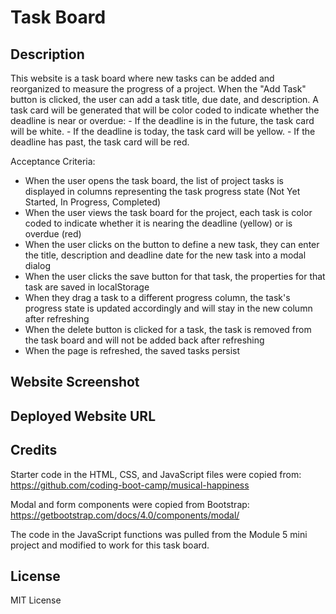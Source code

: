 # Task Board

## Description
This website is a task board where new tasks can be added and reorganized to measure the progress of a project. When the "Add Task" button is clicked, the user can add a task title, due date, and description. A task card will be generated that will be color coded to indicate whether the deadline is near or overdue: 
    - If the deadline is in the future, the task card will be white. 
    - If the deadline is today, the task card will be yellow. 
    - If the deadline has past, the task card will be red. 

Acceptance Criteria:
- When the user opens the task board, the list of project tasks is displayed in columns representing the task progress state (Not Yet Started, In Progress, Completed)
- When the user views the task board for the project, each task is color coded to indicate whether it is nearing the deadline (yellow) or is overdue (red)
- When the user clicks on the button to define a new task, they can enter the title, description and deadline date for the new task into a modal dialog
- When the user clicks the save button for that task, the properties for that task are saved in localStorage
- When they drag a task to a different progress column, the task's progress state is updated accordingly and will stay in the new column after refreshing
- When the delete button is clicked for a task, the task is removed from the task board and will not be added back after refreshing
- When the page is refreshed, the saved tasks persist

## Website Screenshot


## Deployed Website URL


## Credits
Starter code in the HTML, CSS, and JavaScript files were copied from: https://github.com/coding-boot-camp/musical-happiness

Modal and form components were copied from Bootstrap: https://getbootstrap.com/docs/4.0/components/modal/

The code in the JavaScript functions was pulled from the Module 5 mini project and modified to work for this task board.

## License
MIT License